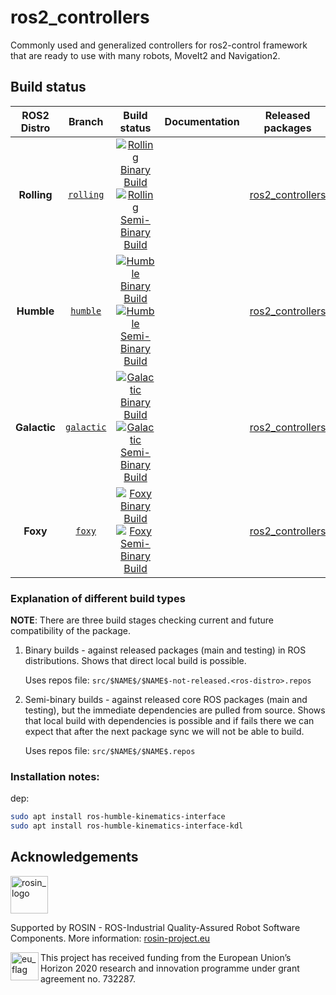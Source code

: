 # ros2_controllers

Commonly used and generalized controllers for ros2-control framework that are ready to use with many robots, MoveIt2 and Navigation2.

## Build status

ROS2 Distro | Branch | Build status | Documentation | Released packages
:---------: | :----: | :----------: | :-----------: | :---------------:
**Rolling** | [`rolling`](https://github.com/ros-controls/ros2_controllers/tree/rolling) | [![Rolling Binary Build](https://github.com/ros-controls/ros2_controllers/actions/workflows/rolling-binary-build-main.yml/badge.svg?branch=master)](https://github.com/ros-controls/ros2_controllers/actions/workflows/rolling-binary-build-main.yml?branch=master) <br /> [![Rolling Semi-Binary Build](https://github.com/ros-controls/ros2_controllers/actions/workflows/rolling-semi-binary-build-main.yml/badge.svg?branch=master)](https://github.com/ros-controls/ros2_controllers/actions/workflows/rolling-semi-binary-build-main.yml?branch=master) |  | [ros2_controllers](https://index.ros.org/p/ros2_controllers/#rolling)
**Humble** | [`humble`](https://github.com/ros-controls/ros2_controllers/tree/humble) | [![Humble Binary Build](https://github.com/ros-controls/ros2_controllers/actions/workflows/humble-binary-build-main.yml/badge.svg?branch=master)](https://github.com/ros-controls/ros2_controllers/actions/workflows/humble-binary-build-main.yml?branch=master) <br /> [![Humble Semi-Binary Build](https://github.com/ros-controls/ros2_controllers/actions/workflows/humble-semi-binary-build-main.yml/badge.svg?branch=master)](https://github.com/ros-controls/ros2_controllers/actions/workflows/humble-semi-binary-build-main.yml?branch=master) |  | [ros2_controllers](https://index.ros.org/p/ros2_controllers/#humble)
**Galactic** | [`galactic`](https://github.com/ros-controls/ros2_controllers/tree/galactic) | [![Galactic Binary Build](https://github.com/ros-controls/ros2_controllers/actions/workflows/galactic-binary-build-main.yml/badge.svg?branch=galactic)](https://github.com/ros-controls/ros2_controllers/actions/workflows/galactic-binary-build-main.yml?branch=galactic) <br /> [![Galactic Semi-Binary Build](https://github.com/ros-controls/ros2_controllers/actions/workflows/galactic-semi-binary-build-main.yml/badge.svg?branch=galactic)](https://github.com/ros-controls/ros2_controllers/actions/workflows/galactic-semi-binary-build-main.yml?branch=galactic) |  | [ros2_controllers](https://index.ros.org/p/ros2_controllers/#galactic)
**Foxy** | [`foxy`](https://github.com/ros-controls/ros2_controllers/tree/foxy) | [![Foxy Binary Build](https://github.com/ros-controls/ros2_controllers/actions/workflows/foxy-binary-build-main.yml/badge.svg?branch=foxy)](https://github.com/ros-controls/ros2_controllers/actions/workflows/foxy-binary-build-main.yml?branch=foxy) <br /> [![Foxy Semi-Binary Build](https://github.com/ros-controls/ros2_controllers/actions/workflows/foxy-semi-binary-build-main.yml/badge.svg?branch=foxy)](https://github.com/ros-controls/ros2_controllers/actions/workflows/foxy-semi-binary-build-main.yml?branch=foxy) |  | [ros2_controllers](https://index.ros.org/p/ros2_controllers/#foxy)

### Explanation of different build types

**NOTE**: There are three build stages checking current and future compatibility of the package.

1. Binary builds - against released packages (main and testing) in ROS distributions. Shows that direct local build is possible.

   Uses repos file: `src/$NAME$/$NAME$-not-released.<ros-distro>.repos`

1. Semi-binary builds - against released core ROS packages (main and testing), but the immediate dependencies are pulled from source.
   Shows that local build with dependencies is possible and if fails there we can expect that after the next package sync we will not be able to build.

   Uses repos file: `src/$NAME$/$NAME$.repos`


### Installation notes:
dep:
``` bash
sudo apt install ros-humble-kinematics-interface
sudo apt install ros-humble-kinematics-interface-kdl
```


## Acknowledgements

<!--
    ROSIN acknowledgement from the ROSIN press kit
    @ https://github.com/rosin-project/press_kit
-->

<a href="http://rosin-project.eu">
  <img src="http://rosin-project.eu/wp-content/uploads/rosin_ack_logo_wide.png"
       alt="rosin_logo" height="60" >
</a>

Supported by ROSIN - ROS-Industrial Quality-Assured Robot Software Components.
More information: <a href="http://rosin-project.eu">rosin-project.eu</a>

<img src="http://rosin-project.eu/wp-content/uploads/rosin_eu_flag.jpg"
     alt="eu_flag" height="45" align="left" >

This project has received funding from the European Union’s Horizon 2020
research and innovation programme under grant agreement no. 732287.
